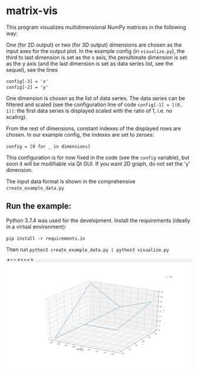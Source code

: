 # matrix-vis

This program visualizes multidimensional NumPy matrices in the following
way:

One (for 2D output) or two (for 3D output) dimensions are chosen as the input
axes for the output plot. In the example config (in `visualize.py`), the third
to last dimension is set as the x axis, the penultimate dimension is set as
the y axis (and the last dimension is set as data series list, see the
sequel), see the lines

```
config[-3] = 'x'
config[-2] = 'y'
```

One dimension is chosen as the list of data series. The data series can be
filtered and scaled (see the configuration line of code `config[-1] = [(0, 1)]`:
the first data series is displayed scaled with the ratio of 1, i.e. no scaling).

From the rest of dimensions, constant indexes of the displayed rows are chosen.
In our example config, the indexes are set to zeroes:

`config = [0 for _ in dimensions]`

This configuration is for now fixed in the code (see the `config` variable), but
soon it will be modifiable via Qt GUI. If you want 2D graph, do not set the 'y'
dimension.

The input data format is shown in the comprehensive `create_example_data.py`

## Run the example:

Python 3.7.4 was used for the development. Install the requirements (ideally in
a virtual environment):

`pip install -r requirements.in`

Then run `python3 create_example_data.py | python3 visualize.py`

![sorry, could not load example screenshot](screenshots/example.png "Example")
